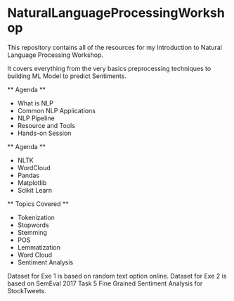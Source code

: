 # NaturalLanguageProcessingWorkshop

This repository contains all of the resources for my Introduction to Natural Language Processing Workshop. 

It covers everything from the very basics preprocessing techniques to building ML Model to predict Sentiments.

** Agenda **
- What is NLP
- Common NLP Applications
- NLP Pipeline
- Resource and Tools
- Hands-on Session

** Agenda **
- NLTK
- WordCloud
- Pandas
- Matplotlib
- Scikit Learn

** Topics Covered **
- Tokenization 
- Stopwords
- Stemming
- POS
- Lemmatization
- Word Cloud 
- Sentiment Analysis

Dataset for Exe 1 is based on random text option online.
Dataset for Exe 2 is based on SemEval 2017 Task 5 Fine Grained Sentiment Analysis for StockTweets.
